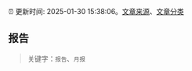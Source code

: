 :alarm_clock: 更新时间: 2025-01-30 15:38:06。[文章来源](/README.md)、[文章分类](/TAGS.md)

## 报告


> 关键字：`报告`、`月报`



